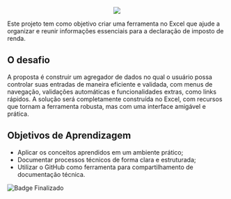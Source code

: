 <p align="center">
<img loading="lazy" src="Blue and White Simple Congratulations Banner (1).png"/>
</p>

Este projeto tem como objetivo criar uma ferramenta no Excel que ajude a organizar e reunir informações essenciais para a declaração de imposto de renda.

## O desafio
A proposta é construir um agregador de dados no qual o usuário possa controlar suas entradas de maneira eficiente e validada, com menus de navegação, validações automáticas e funcionalidades extras, como links rápidos. A solução será completamente construída no Excel, com recursos que tornam a ferramenta robusta, mas com uma interface amigável e prática.

## Objetivos de Aprendizagem 
- Aplicar os conceitos aprendidos em um ambiente prático;
- Documentar processos técnicos de forma clara e estruturada; 
- Utilizar o GitHub como ferramenta para compartilhamento de documentação técnica. 


![Badge Finalizado](http://img.shields.io/static/v1?label=STATUS&message=%20FINALIZADO&color=GREEN&style=for-the-badge)

